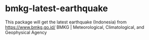# bmkg-latest-earthquake
This package will get the latest earthquake (Indonesia) from https://www.bmkg.go.id/  BMKG | Meteorological, Climatological, and Geophysical Agency
